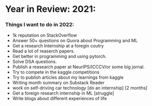 # Year in Review: 2021:

### **Things I want to do in 2022:**
-  1k reputation on StackOverflow
-  Answer 50+ questions on Quora about Programming and ML
-  Get a research Internship at a foregin coutry
- Read a lot of reaserch papers.
- Get better in programming and using pytorch.
- Solve DSA questions.
-  Publish a reasearch paper at NeurIPS/ICCCV/or some big jornal.
- Try to compete in the kaggle competitions
- Try to publish articles about my learnings from kaggle
- Writing month summary on Substack Reader 
- work on self-driving car technology [do an internship] [2 months]
- Get a foreign research internship in ML [struggle]
- Write blogs about different experiences of life

